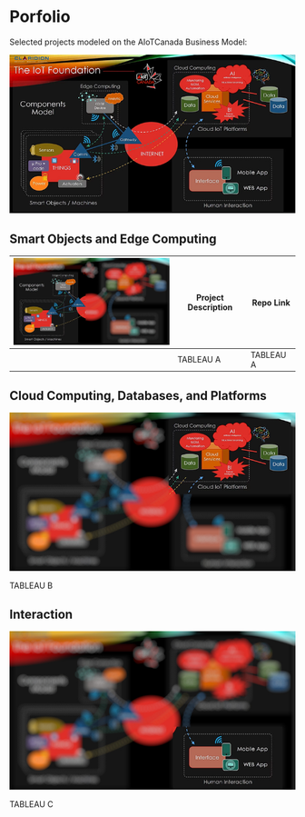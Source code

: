 # Porfolio

Selected projects modeled on the  AIoTCanada Business Model:

<img src="img/model1.jpg" alt="Modèle d'AIoTCanada" width="600">

## Smart Objects and Edge Computing

| <img src="img/model1a.jpg" alt="Modèle d'AIoTCanada" width="400"> | Project Description | Repo Link |
|------|------|------|
|      | TABLEAU A    | TABLEAU A    |

## Cloud Computing, Databases, and Platforms

![Modèle d'AIoTCanada](img/model1b.jpg "Modèle d'AIoTCanada")

TABLEAU B

## Interaction
 
![Modèle d'AIoTCanada](img/model1c.jpg "Modèle d'AIoTCanada")

TABLEAU C
